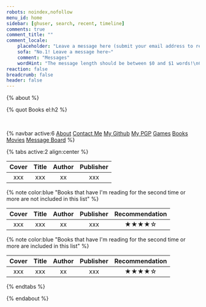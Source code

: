 ```yaml
---
robots: noindex,nofollow
menu_id: home
sidebar: [ghuser, search, recent, timeline]
comments: true
comment_title: ""
comment_locale:
    placeholder: "Leave a message here (submit your email address to receive email notifications when someone replies)"
    sofa: "No.1! Leave a message here~"
    comment: "Messages"
    wordHint: "The message length should be between $0 and $1 words!\nCurrent number of words: $2"
reaction: false
breadcrumb: false
header: false
---
```


{% about %}

{% quot Books el:h2 %}

<br/>

{% navbar active:6 [About](/en/) [Contact&nbsp;Me](/en/contact-me/) [My&nbsp;Github](/en/my-github/) [My&nbsp;PGP](/en/my-pgp/) [Games](/en/games/) [Books](/en/books/) [Movies](/en/movies/) [Message&nbsp;Board](/en/message-board/) %}

{% tabs active:2 align:center %}

<!-- tab Wish -->

| Cover | Title | Author | Publisher |
|:-----:|:-----:|:------:|:---------:|
|  xxx  |  xxx  |   xx   |    xxx    |

<!-- tab Reading -->

{% note color:blue "Books that have I'm reading for the second time or more are not included in this list" %}

| Cover | Title | Author | Publisher | Recommendation |
|:-----:|:-----:|:------:|:---------:|:--------------:|
|  xxx  |  xxx  |   xx   |    xxx    |     ★★★★☆     |

<!-- tab Read -->

{% note color:blue "Books that have I'm reading for the second time or more are included in this list" %}

| Cover | Title | Author | Publisher | Recommendation |
|:-----:|:-----:|:------:|:---------:|:--------------:|
|  xxx  |  xxx  |   xx   |    xxx    |     ★★★★☆     |

{% endtabs %}

{% endabout %}
